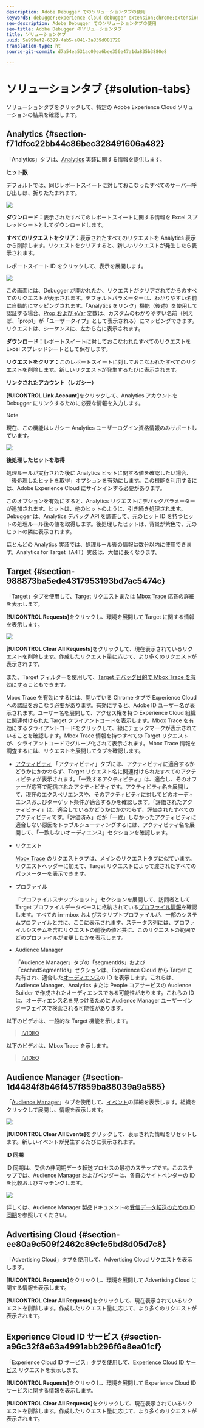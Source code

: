 ```yaml
---
description: Adobe Debugger でのソリューションタブの使用
keywords: debugger;experience cloud debugger extension;chrome;extension;summary;clear;requests;solutions;solution;information;analytics;target;audience manager;media optimizer;amo;id service
seo-description: Adobe Debugger でのソリューションタブの使用
seo-title: Adobe Debugger のソリューションタブ
title: ソリューションタブ
uuid: 5e999ef2-6399-4ab5-a841-3a839d081728
translation-type: ht
source-git-commit: d7a54ea531ac09ea6bee356e47a1da835b3880e8

---
```



# ソリューションタブ {#solution-tabs}

ソリューションタブをクリックして、特定の Adobe Experience Cloud ソリューションの結果を確認します。

## Analytics {#section-f71dfcc22bb44c86bec328491606a482}

「Analytics」タブは、[Analytics](https://experiencecloud.adobe.com/resources/help/ja_JP/reference/) 実装に関する情報を提供します。

**ヒット数**

デフォルトでは、同じレポートスイートに対しておこなったすべてのサーバー呼び出しは、折りたたまれます。

![](assets/analytics-hits.jpg)

**ダウンロード：**&#x200B;表示されたすべてのレポートスイートに関する情報を Excel スプレッドシートとしてダウンロードします。

**すべてのリクエストをクリア：**&#x200B;表示されたすべてのリクエストを Analytics 表示から削除します。リクエストをクリアすると、新しいリクエストが発生したら表示されます。

レポートスイート ID をクリックして、表示を展開します。

![](assets/analytics-hits-expand.jpg)

この画面には、Debugger が開かれたか、リクエストがクリアされてからのすべてのリクエストが表示されます。デフォルトパラメーターは、わかりやすい名前に自動的にマッピングされます。「Analytics をリンク」機能（後述）を使用して認証する場合、[Prop および eVar](https://experiencecloud.adobe.com/resources/help/ja_JP/sc/implement/props_eVars.html) 変数は、カスタムのわかりやすい名前（例えば、「prop1」が「ユーザータイプ」として表示される）にマッピングできます。リクエストは、シーケンスに、左から右に表示されます。

**ダウンロード：**&#x200B;レポートスイートに対しておこなわれたすべてのリクエストを Excel スプレッドシートとして保存します。

**リクエストをクリア：**&#x200B;このレポートスイートに対しておこなわれたすべてのリクエストを削除します。新しいリクエストが発生するたびに表示されます。

**リンクされたアカウント（レガシー）**

**[!UICONTROL Link Account]**&#x200B;をクリックして、Analytics アカウントを Debugger にリンクするために必要な情報を入力します。

>[!NOTE]
>
>現在、この機能はレガシー Analytics ユーザーログイン資格情報のみサポートしています。

![](assets/analytics-link-account.jpg)

**後処理したヒットを取得**

処理ルールが実行された後に Analytics ヒットに関する値を確認したい場合、「後処理したヒットを取得」オプションを有効にします。この機能を利用するには、Adobe Experience Cloud にサインインする必要があります。

このオプションを有効にすると、Analytics リクエストにデバッグパラメーターが追加されます。ヒットは、他のヒットのように、引き続き処理されます。Debugger は、Analytics デバッグ API を調査して、元のヒット ID を持つヒットの処理ルール後の値を取得します。後処理したヒットは、背景が紫色で、元のヒットの隣に表示されます。

ほとんどの Analytics 実装では、処理ルール後の情報は数分以内に使用できます。Analytics for Target（A4T）実装は、大幅に長くなります。

## Target {#section-988873ba5ede4317953193bd7ac5474c}

「Target」タブを使用して、[Target](https://docs.adobe.com/content/help/ja-JP/target/using/target-home.html) リクエストまたは [Mbox Trace](https://docs.adobe.com/content/help/ja-JP/target/using/activities/troubleshoot-activities/content-trouble.html) 応答の詳細を表示します。

**[!UICONTROL Requests]**&#x200B;をクリックし、環境を展開して Target に関する情報を表示します。

![](assets/target-requests.jpg)

**[!UICONTROL Clear All Requests]**&#x200B;をクリックして、現在表示されているリクエストを削除します。作成したリクエスト量に応じて、より多くのリクエストが表示されます。

また、Target フィルターを使用して、[Target デバッグ目的で Mbox Trace を有効にする](https://docs.adobe.com/content/help/ja-JP/target/using/activities/troubleshoot-activities/content-trouble.html)こともできます。

Mbox Trace を有効にするには、開いている Chrome タブで Experience Cloud への認証をおこなう必要があります。有効にすると、Adobe ID ユーザー名が表示されます。ユーザー名を展開して、アクセス権を持つ Experience Cloud 組織に関連付けられた Target クライアントコードを表示します。Mbox Trace を有効にするクライアントコードをクリックして、緑にチェックマークが表示されていることを確認します。Mbox Trace 情報を持つすべての Target リクエストが、クライアントコードでグループ化されて表示されます。Mbox Trace 情報を調査するには、リクエストを展開してタブを確認します。

* [アクティビティ](https://docs.adobe.com/content/help/ja-JP/target/using/activities/activities.html) 「アクティビティ」タブには、アクティビティに適合するかどうかにかかわらず、Target リクエスト名に関連付けられたすべてのアクティビティが表示されます。「一致するアクティビティ」は、適合し、そのオファーが応答で配信されたアクティビティです。アクティビティ名を展開して、現在のエクスペリエンスや、そのアクティビティに対してどのオーディエンスおよびターゲット条件が適合するかを確認します。「評価されたアクティビティ」は、適合しているかどうかにかかわらず、評価されたすべてのアクティビティです。「評価済み」だが「一致」しなかったアクティビティに適合しない原因をトラブルシューティングするには、アクティビティ名を展開して、「一致しないオーディエンス」セクションを確認します。

* リクエスト

   [Mbox Trace](https://docs.adobe.com/content/help/ja-JP/target/using/activities/troubleshoot-activities/content-trouble.html) のリクエストタブは、メインのリクエストタブに似ています。リクエストヘッダーに加えて、Target リクエストによって渡されたすべてのパラメーターを表示できます。
* プロファイル

   「プロファイルスナップショット」セクションを展開して、訪問者として Target プロファイルデータベースに格納されている[プロファイル情報](https://docs.adobe.com/content/help/ja-JP/target/using/audiences/visitor-profiles/variables-profiles-parameters-methods.html)を確認します。すべての in-mbox およびスクリプトプロファイルが、一部のシステムプロファイルと共に、ここに表示されます。ステータス列には、プロファイルシステムを含むリクエストの前後の値と共に、このリクエストの範囲でどのプロファイルが変更したかを表示します。
* Audience Manager

   「Audience Manager」タブの「segmentIds」および「cachedSegmentIds」セクションは、Experience Cloud から Target に共有され、適合した[オーディエンス](https://docs.adobe.com/content/help/ja-JP/target/using/audiences/target.html)の ID を表示します。これらは、Audience Manager、Analytics または People コアサービスの Audience Builder で作成されたオーディエンスである可能性があります。これらの ID は、オーディエンス名を見つけるために Audience Manager ユーザーインターフェイスで検索される可能性があります。

以下のビデオは、一般的な Target 機能を示します。

>[!VIDEO](https://video.tv.adobe.com/v/23115t2/?captions=jpn)

以下のビデオは、Mbox Trace を示します。

>[!VIDEO](https://video.tv.adobe.com/v/23113t2/?captions=jpn)

## Audience Manager {#section-1d4484f8b46f457f859ba88039a9a585}

「[Audience Manager](https://experiencecloud.adobe.com/resources/help/ja_JP/aam/)」タブを使用して、[イベント](https://docs.adobe.com/content/help/ja-JP/audience-manager/user-guide/api-and-sdk-code/dcs/dcs-event-calls/dcs-event-calls.html)の詳細を表示します。組織をクリックして展開し、情報を表示します。

![](assets/audience-manager.jpg)

**[!UICONTROL Clear All Events]**&#x200B;をクリックして、表示された情報をリセットします。新しいイベントが発生するたびに表示されます。

**ID 同期**

ID 同期は、受信の非同期データ転送プロセスの最初のステップです。このステップでは、Audience Manager およびベンダーは、各自のサイトベンダーの ID を比較およびマッチングします。

![](assets/aam-idsync.jpg)

詳しくは、Audience Manager 製品ドキュメントの[受信データ転送のための ID 同期](https://docs.adobe.com/content/help/ja-JP/audience-manager/user-guide/implementation-integration-guides/sending-audience-data/batch-data-transfer-process/id-sync-http.translate.html)を参照してください。

## Advertising Cloud {#section-ee80a9c509f2462c89c1e5bd8d05d7c8}

「Advertising Cloud」タブを使用して、Advertising Cloud リクエストを表示します。

**[!UICONTROL Requests]**&#x200B;をクリックし、環境を展開して Advertising Cloud に関する情報を表示します。

**[!UICONTROL Clear All Requests]**&#x200B;をクリックして、現在表示されているリクエストを削除します。作成したリクエスト量に応じて、より多くのリクエストが表示されます。

## Experience Cloud ID サービス {#section-a96c32f8e63a4991abb296f6e8ea01cf}

「Experience Cloud ID サービス」タブを使用して、[Experience Cloud ID サービス](https://experiencecloud.adobe.com/resources/help/ja_JP/mcvid/) リクエストを表示します。

**[!UICONTROL Requests]**&#x200B;をクリックし、環境を展開して Experience Cloud ID サービスに関する情報を表示します。

**[!UICONTROL Clear All Requests]**&#x200B;をクリックして、現在表示されているリクエストを削除します。作成したリクエスト量に応じて、より多くのリクエストが表示されます。
